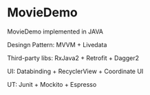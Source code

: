 # MovieDemo
MovieDemo implemented in JAVA

Desingn Pattern: MVVM + Livedata

Third-party libs: RxJava2 + Retrofit + Dagger2

UI: Databinding + RecyclerView + Coordinate UI

UT: Junit + Mockito + Espresso
